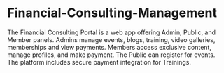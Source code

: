# Financial-Consulting-Management
The Financial Consulting Portal is a web app offering Admin, Public, and Member panels. Admins manage events, blogs, training, video galleries, memberships and view payments. Members access exclusive content, manage profiles, and make payment. The Public can register for events. The platform includes secure payment integration for Trainings.
